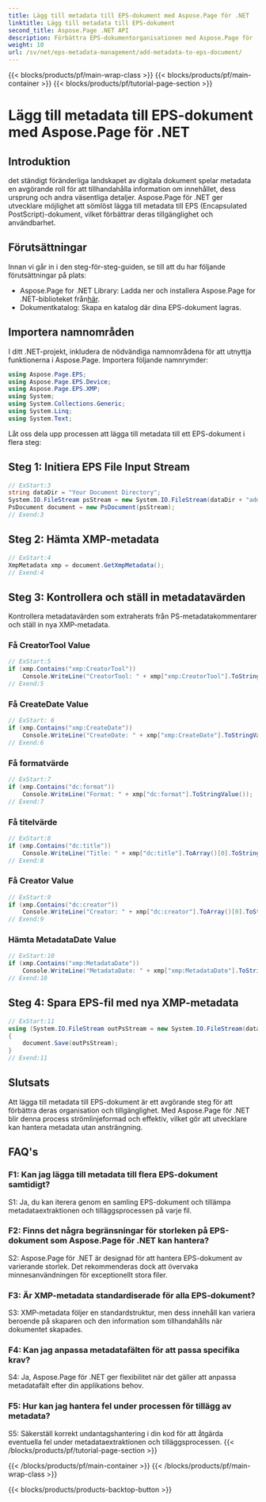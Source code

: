 ```yaml
---
title: Lägg till metadata till EPS-dokument med Aspose.Page för .NET
linktitle: Lägg till metadata till EPS-dokument
second_title: Aspose.Page .NET API
description: Förbättra EPS-dokumentorganisationen med Aspose.Page för .NET. Lägg till metadata utan ansträngning för förbättrad tillgänglighet och informationshämtning.
weight: 10
url: /sv/net/eps-metadata-management/add-metadata-to-eps-document/
---
```


{{< blocks/products/pf/main-wrap-class >}}
{{< blocks/products/pf/main-container >}}
{{< blocks/products/pf/tutorial-page-section >}}

# Lägg till metadata till EPS-dokument med Aspose.Page för .NET

## Introduktion

det ständigt föränderliga landskapet av digitala dokument spelar metadata en avgörande roll för att tillhandahålla information om innehållet, dess ursprung och andra väsentliga detaljer. Aspose.Page för .NET ger utvecklare möjlighet att sömlöst lägga till metadata till EPS (Encapsulated PostScript)-dokument, vilket förbättrar deras tillgänglighet och användbarhet.

## Förutsättningar

Innan vi går in i den steg-för-steg-guiden, se till att du har följande förutsättningar på plats:

-  Aspose.Page for .NET Library: Ladda ner och installera Aspose.Page for .NET-biblioteket från[här](https://releases.aspose.com/page/net/).
- Dokumentkatalog: Skapa en katalog där dina EPS-dokument lagras.

## Importera namnområden

I ditt .NET-projekt, inkludera de nödvändiga namnområdena för att utnyttja funktionerna i Aspose.Page. Importera följande namnrymder:

```csharp
using Aspose.Page.EPS;
using Aspose.Page.EPS.Device;
using Aspose.Page.EPS.XMP;
using System;
using System.Collections.Generic;
using System.Linq;
using System.Text;
```

Låt oss dela upp processen att lägga till metadata till ett EPS-dokument i flera steg:

## Steg 1: Initiera EPS File Input Stream

```csharp
// ExStart:3
string dataDir = "Your Document Directory";
System.IO.FileStream psStream = new System.IO.FileStream(dataDir + "add_input.eps", System.IO.FileMode.Open, System.IO.FileAccess.Read);
PsDocument document = new PsDocument(psStream);
// Exend:3
```

## Steg 2: Hämta XMP-metadata

```csharp
// ExStart:4
XmpMetadata xmp = document.GetXmpMetadata();
// Exend:4
```

## Steg 3: Kontrollera och ställ in metadatavärden

Kontrollera metadatavärden som extraherats från PS-metadatakommentarer och ställ in nya XMP-metadata.

### Få CreatorTool Value

```csharp
// ExStart:5
if (xmp.Contains("xmp:CreatorTool"))
    Console.WriteLine("CreatorTool: " + xmp["xmp:CreatorTool"].ToStringValue());
// Exend:5
```

### Få CreateDate Value

```csharp
// ExStart: 6
if (xmp.Contains("xmp:CreateDate"))
    Console.WriteLine("CreateDate: " + xmp["xmp:CreateDate"].ToStringValue());
// Exend:6
```

### Få formatvärde

```csharp
// ExStart:7
if (xmp.Contains("dc:format"))
    Console.WriteLine("Format: " + xmp["dc:format"].ToStringValue());
// Exend:7
```

### Få titelvärde

```csharp
// ExStart:8
if (xmp.Contains("dc:title"))
    Console.WriteLine("Title: " + xmp["dc:title"].ToArray()[0].ToStringValue());
// Exend:8
```

### Få Creator Value

```csharp
// ExStart:9
if (xmp.Contains("dc:creator"))
    Console.WriteLine("Creator: " + xmp["dc:creator"].ToArray()[0].ToStringValue());
// Exend:9
```

### Hämta MetadataDate Value

```csharp
// ExStart:10
if (xmp.Contains("xmp:MetadataDate"))
    Console.WriteLine("MetadataDate: " + xmp["xmp:MetadataDate"].ToStringValue());
// Exend:10
```

## Steg 4: Spara EPS-fil med nya XMP-metadata

```csharp
// ExStart:11
using (System.IO.FileStream outPsStream = new System.IO.FileStream(dataDir + "add_output.eps", System.IO.FileMode.Create, System.IO.FileAccess.Write))
{
    document.Save(outPsStream);
}
// Exend:11
```

## Slutsats

Att lägga till metadata till EPS-dokument är ett avgörande steg för att förbättra deras organisation och tillgänglighet. Med Aspose.Page för .NET blir denna process strömlinjeformad och effektiv, vilket gör att utvecklare kan hantera metadata utan ansträngning.

## FAQ's

### F1: Kan jag lägga till metadata till flera EPS-dokument samtidigt?

S1: Ja, du kan iterera genom en samling EPS-dokument och tillämpa metadataextraktionen och tilläggsprocessen på varje fil.

### F2: Finns det några begränsningar för storleken på EPS-dokument som Aspose.Page för .NET kan hantera?

S2: Aspose.Page för .NET är designad för att hantera EPS-dokument av varierande storlek. Det rekommenderas dock att övervaka minnesanvändningen för exceptionellt stora filer.

### F3: Är XMP-metadata standardiserade för alla EPS-dokument?

S3: XMP-metadata följer en standardstruktur, men dess innehåll kan variera beroende på skaparen och den information som tillhandahålls när dokumentet skapades.

### F4: Kan jag anpassa metadatafälten för att passa specifika krav?

S4: Ja, Aspose.Page för .NET ger flexibilitet när det gäller att anpassa metadatafält efter din applikations behov.

### F5: Hur kan jag hantera fel under processen för tillägg av metadata?

S5: Säkerställ korrekt undantagshantering i din kod för att åtgärda eventuella fel under metadataextraktionen och tilläggsprocessen.
{{< /blocks/products/pf/tutorial-page-section >}}

{{< /blocks/products/pf/main-container >}}
{{< /blocks/products/pf/main-wrap-class >}}

{{< blocks/products/products-backtop-button >}}
